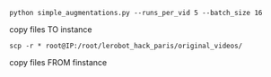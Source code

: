

```
python simple_augmentations.py --runs_per_vid 5 --batch_size 16
```

copy files TO instance 
```
scp -r * root@IP:/root/lerobot_hack_paris/original_videos/
```

copy files FROM finstance
```

```
